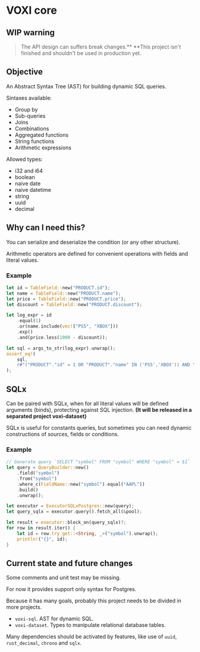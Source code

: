 # VOXI core

## WIP warning

> The API design can suffers break changes.**
> **This project isn't finished and shouldn't be used in production yet.

## Objective

An Abstract Syntax Tree (AST) for building dynamic SQL queries.

Sintaxes available:

- Group by
- Sub-queries
- Joins
- Combinations
- Aggregated functions
- String functions
- Arithmetic expressions

Allowed types:

- i32 and i64
- boolean
- naive date
- naive datetime
- string
- uuid
- decimal

## Why can I need this?

You can serialize and deserialize the condition (or any other structure).

Arithmetic operators are defined for convenient operations with fields and literal values.

### Example

```rust
let id = TableField::new("PRODUCT.id");
let name = TableField::new("PRODUCT.name");
let price = TableField::new("PRODUCT.price");
let discount = TableField::new("PRODUCT.discount");

let log_expr = id
	.equal(1)
	.or(name.include(vec!["PS5", "XBOX"]))
	.exp()
	.and(price.less(1000 - discount));

let sql = args_to_str(log_expr).unwrap();
assert_eq!(
	sql,
	r#"("PRODUCT"."id" = 1 OR "PRODUCT"."name" IN ('PS5','XBOX')) AND "PRODUCT"."price" < 1000 - "PRODUCT"."discount""#
);

```

## SQLx

Can be paired with SQLx, when for all literal values will be defined arguments (binds), protecting against SQL injection. **(It will be released in a separated project voxi-dataset)**

SQLx is useful for constants queries, but sometimes you can need dynamic constructions of sources, fields or conditions.

### Example

```rust
// Generate query `SELECT "symbol" FROM "symbol" WHERE "symbol" = $1`
let query = QueryBuilder::new()
	.field("symbol")
	.from("symbol")
	.where_c(FieldName::new("symbol").equal("AAPL"))
	.build()
	.unwrap();

let executor = ExecutorSQLxPostgres::new(query);
let query_sqlx = executor.query().fetch_all(&pool);

let result = executor::block_on(query_sqlx)?;
for row in result.iter() {
	let id = row.try_get::<String, _>("symbol").unwrap();
	println!("{}", id);
}
```

## Current state and future changes

Some comments and unit test may be missing.

For now it provides support only syntax for Postgres.

Because it has many goals, probably this project needs to be divided in more projects.

- `voxi-sql`. AST for dynamic SQL.
- `voxi-dataset`. Types to manipulate relational database tables.

Many dependencies should be activated by features, like use of `uuid`, `rust_decimal`, `chrono` and `sqlx`.

